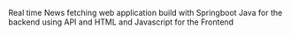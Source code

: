 Real time News fetching web application build with Springboot Java for the backend using API and HTML and Javascript for the Frontend
